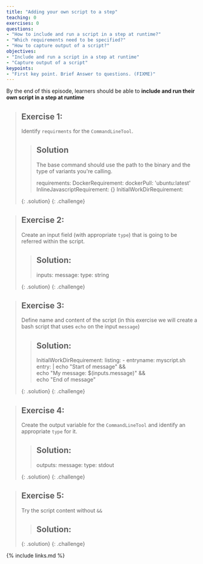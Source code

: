 ```yaml
---
title: "Adding your own script to a step"
teaching: 0
exercises: 0
questions:
- "How to include and run a script in a step at runtime?"
- "Which requirements need to be specified?"
- "How to capture output of a script?"
objectives:
- "Include and run a script in a step at runtime"
- "Capture output of a script"
keypoints:
- "First key point. Brief Answer to questions. (FIXME)"
---
```


By the end of this episode,
learners should be able to
__include and run their own script in a step at runtime__

> ## Exercise 1:
>
> Identify `requirments` for the `CommandLineTool`.
>
> > ## Solution
> > The base command should use the path to the binary and the type of variants you're calling.
> > 
> > requirements:
> >    DockerRequirement:
> >      dockerPull: 'ubuntu:latest'
> >    InlineJavascriptRequirement: {}
> >    InitialWorkDirRequirement:
> > 
> {: .solution}
{: .challenge}

> ## Exercise 2:
> 
> Create an input field (with appropriate `type`) that is going to be referred within the script.
>
>
> > ## Solution:
> >
> > inputs:
> >   message:
> >     type: string
> > 
> {: .solution}
{: .challenge}

> ## Exercise 3:
>
> Define name and content of the script (in this exercise we will create a bash script that uses `echo` on the input `message`)
>
> > ## Solution:
> >
> > InitialWorkDirRequirement:
> >   listing:
> >     - entryname: myscript.sh
> >       entry: |
> >         echo "Start of message" && \
> >         echo "My message: $(inputs.message)" && \
> >         echo "End of message"
> > 
> {: .solution}
{: .challenge}

> ## Exercise 4:
> 
> Create the output variable for the `CommandLineTool` and identify an appropriate `type` for it.
>
> > ## Solution:
> >
> > outputs:
> >   message:
> >     type: stdout
> >
> {: .solution}
{: .challenge}

> ## Exercise 5:
>
> Try the script content without `&&`
>
> > ## Solution:
> >
> > 
> {: .solution}
{: .challenge}


{% include links.md %}
